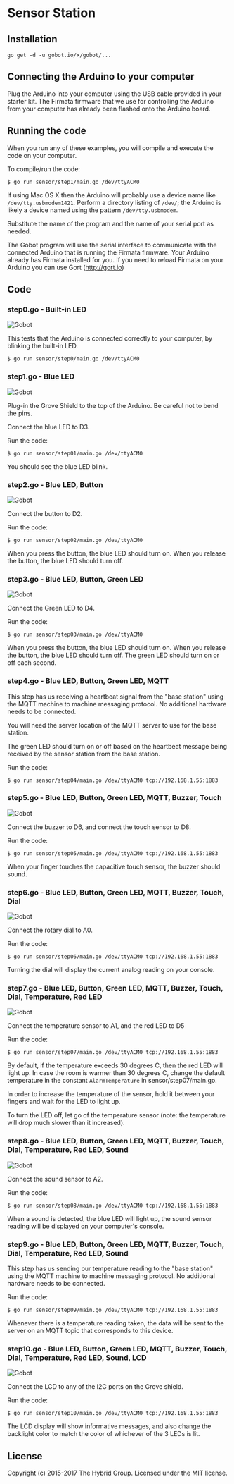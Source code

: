 # Sensor Station

## Installation

```
go get -d -u gobot.io/x/gobot/...
```

## Connecting the Arduino to your computer

Plug the Arduino into your computer using the USB cable provided in your starter kit. The Firmata firmware that we use for controlling the Arduino from your computer has already been flashed onto the Arduino board.

## Running the code
When you run any of these examples, you will compile and execute the code on your computer.

To compile/run the code:

```
$ go run sensor/step1/main.go /dev/ttyACM0
```

If using Mac OS X then the Arduino will probably use a device name like `/dev/tty.usbmodem1421`. Perform a directory listing of `/dev/`; the Arduino is likely a device named using the pattern `/dev/tty.usbmodem`.

Substitute the name of the program and the name of your serial port as needed.

The Gobot program will use the serial interface to communicate with the connected Arduino that is running the Firmata firmware. Your Arduino already has Firmata installed for you. If you need to reload Firmata on your Arduino you can use Gort (http://gort.io)

## Code

### step0.go - Built-in LED

![Gobot](../images/sensor/arduino/step0.jpg)

This tests that the Arduino is connected correctly to your computer, by blinking the built-in LED.

```
$ go run sensor/step0/main.go /dev/ttyACM0
```

### step1.go - Blue LED

![Gobot](../images/sensor/arduino/step1.jpg)

Plug-in the Grove Shield to the top of the Arduino. Be careful not to bend the pins.

Connect the blue LED to D3.

Run the code:

```
$ go run sensor/step01/main.go /dev/ttyACM0
```

You should see the blue LED blink.

### step2.go - Blue LED, Button

![Gobot](../images/sensor/arduino/step2.jpg)

Connect the button to D2.

Run the code:

```
$ go run sensor/step02/main.go /dev/ttyACM0
```

When you press the button, the blue LED should turn on. When you release the button, the blue LED should turn off.

### step3.go - Blue LED, Button, Green LED

![Gobot](../images/sensor/arduino/step3.jpg)

Connect the Green LED to D4.

Run the code:

```
$ go run sensor/step03/main.go /dev/ttyACM0
```

When you press the button, the blue LED should turn on. When you release the button, the blue LED should turn off. The green LED should turn on or off each second.

### step4.go - Blue LED, Button, Green LED, MQTT

This step has us receiving a heartbeat signal from the "base station" using the MQTT machine to machine messaging protocol. No additional hardware needs to be connected. 

You will need the server location of the MQTT server to use for the base station.

The green LED should turn on or off based on the heartbeat message being received by the sensor station from the base station.

Run the code:

```
$ go run sensor/step04/main.go /dev/ttyACM0 tcp://192.168.1.55:1883
```

### step5.go - Blue LED, Button, Green LED, MQTT, Buzzer, Touch

![Gobot](../images/sensor/arduino/step5.jpg)

Connect the buzzer to D6, and connect the touch sensor to D8.

Run the code:

```
$ go run sensor/step05/main.go /dev/ttyACM0 tcp://192.168.1.55:1883
```

When your finger touches the capacitive touch sensor, the buzzer should sound.

### step6.go - Blue LED, Button, Green LED, MQTT, Buzzer, Touch, Dial

![Gobot](../images/sensor/arduino/step6.jpg)

Connect the rotary dial to A0.

Run the code:

```
$ go run sensor/step06/main.go /dev/ttyACM0 tcp://192.168.1.55:1883
```

Turning the dial will display the current analog reading on your console.

### step7.go - Blue LED, Button, Green LED, MQTT, Buzzer, Touch, Dial, Temperature, Red LED

![Gobot](../images/sensor/arduino/step7.jpg)

Connect the temperature sensor to A1, and the red LED to D5

Run the code:

```
$ go run sensor/step07/main.go /dev/ttyACM0 tcp://192.168.1.55:1883
```

By default, if the temperature exceeds 30 degrees C, then the red LED will light up.
In case the room is warmer than 30 degrees C, change the default temperature in the constant `AlarmTemperature` in sensor/step07/main.go.

In order to increase the temperature of the sensor, hold it between your fingers and wait for the LED to light up.

To turn the LED off, let go of the temperature sensor (note: the temperature will drop much slower than it increased).

### step8.go - Blue LED, Button, Green LED, MQTT, Buzzer, Touch, Dial, Temperature, Red LED, Sound

![Gobot](../images/sensor/arduino/step8.jpg)

Connect the sound sensor to A2.

Run the code:

```
$ go run sensor/step08/main.go /dev/ttyACM0 tcp://192.168.1.55:1883
```

When a sound is detected, the blue LED will light up, the sound sensor reading will be displayed on your computer's console.

### step9.go - Blue LED, Button, Green LED, MQTT, Buzzer, Touch, Dial, Temperature, Red LED, Sound

This step has us sending our temperature reading to the "base station" using the MQTT machine to machine messaging protocol. No additional hardware needs to be connected.

Run the code:

```
$ go run sensor/step09/main.go /dev/ttyACM0 tcp://192.168.1.55:1883
```

Whenever there is a temperature reading taken, the data will be sent to the server on an MQTT topic that corresponds to this device.

### step10.go - Blue LED, Button, Green LED, MQTT, Buzzer, Touch, Dial, Temperature, Red LED, Sound, LCD

![Gobot](../images/sensor/arduino/step10.jpg)

Connect the LCD to any of the I2C ports on the Grove shield.

Run the code:

```
$ go run sensor/step10/main.go /dev/ttyACM0 tcp://192.168.1.55:1883
```

The LCD display will show informative messages, and also change the backlight color to match the color of whichever of the 3 LEDs is lit.

## License

Copyright (c) 2015-2017 The Hybrid Group. Licensed under the MIT license.
